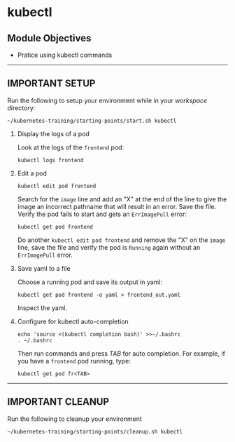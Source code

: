 # kubectl

## Module Objectives

*  Pratice using kubectl commands

----

## **IMPORTANT SETUP**
Run the following to setup your environment while in your *workspace* directory:

```shell
~/kubernetes-training/starting-points/start.sh kubectl
```

1. Display the logs of a pod

    Look at the logs of the `frontend` pod:

    ```shell
    kubectl logs frontend
    ```

1. Edit a pod

    ```shell
    kubectl edit pod frontend
    ```

    Search for the `image` line and add an "X" at the end of
    the line to give the
    image an incorrect pathname that will result in an error.  Save the
    file.  Verify the pod fails to start and gets an `ErrImagePull` error:

    ```shell
    kubectl get pod frontend
    ```

    Do another `kubectl edit pod frontend` and remove the "X" on the
    `image` line, save the file and verify the pod is `Running` again
    without an `ErrImagePull` error.

1. Save yaml to a file

    Choose a running pod and save its output in yaml:

    ```shell
    kubectl get pod frontend -o yaml > frontend_out.yaml
    ```

    Inspect the yaml.

1. Configure for kubectl auto-completion

    ```shell
    echo 'source <(kubectl completion bash)' >>~/.bashrc
    . ~/.bashrc
    ```

    Then run commands and press *TAB* for auto completion.
    For example, if you have a `frontend` pod running, type:

    ```shell
    kubectl get pod fr<TAB>
    ```
    

---

## **IMPORTANT CLEANUP**
Run the following to cleanup your environment

```shell
~/kubernetes-training/starting-points/cleanup.sh kubectl


